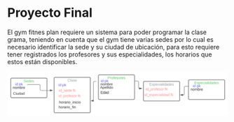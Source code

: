 # Proyecto Final

El gym fitnes plan requiere un sistema para poder programar la clase grama, teniendo en cuenta que el gym tiene varias sedes por lo cual es necesario identificar la sede y su ciudad de ubicación, para esto requiere tener registrados los profesores y sus especialidades, los horarios que estos están disponibles.

![Diagrama DB](./final_db.svg)
